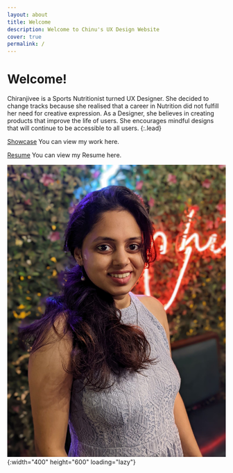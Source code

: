 ```yaml
---
layout: about
title: Welcome
description: Welcome to Chinu's UX Design Website
cover: true
permalink: /
---
```

# Welcome!

Chiranjivee is a Sports Nutritionist turned UX Designer. She decided to change tracks because she realised that a career in Nutrition did not fulfill her need for creative expression. As a Designer, she believes in creating products that improve the life of users. She encourages mindful designs that will continue to be accessible to all users.
{:.lead}

[Showcase](/showcase/) You can view my work here.

[Resume](/resume/) You can view my Resume here.

![chinu_dp](/img_repo/5703ccae-fa82-423e-a2d3-a37074fc3e67.JPG){:width="400" height="600" loading="lazy"}
